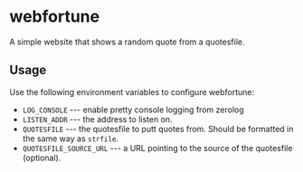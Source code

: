 # webfortune

A simple website that shows a random quote from a quotesfile.

## Usage

Use the following environment variables to configure webfortune:

* `LOG_CONSOLE` --- enable pretty console logging from zerolog
* `LISTEN_ADDR` --- the address to listen on.
* `QUOTESFILE` --- the quotesfile to putt quotes from. Should be formatted in
  the same way as `strfile`.
* `QUOTESFILE_SOURCE_URL` --- a URL pointing to the source of the quotesfile
  (optional).
